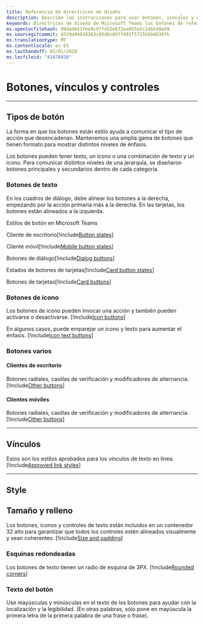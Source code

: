 ```yaml
---
title: Referencia de directrices de diseño
description: Describe las instrucciones para usar botones, vínculos y controles en las aplicaciones.
keywords: Directrices de diseño de Microsoft Teams los botones de referencia enlazan colores
ms.openlocfilehash: 09dad651fee9c97fd52e672ea055e2c24b549a59
ms.sourcegitcommit: 4329a94918263c85d6c65ff401f571556b80307b
ms.translationtype: MT
ms.contentlocale: es-ES
ms.lasthandoff: 02/01/2020
ms.locfileid: "41676038"
---
```

# <a name="buttons-links-and-controls"></a>Botones, vínculos y controles

---

## <a name="button-types"></a>Tipos de botón

La forma en que los botones están estilo ayuda a comunicar el tipo de acción que desencadenan. Mantenemos una amplia gama de botones que tienen formato para mostrar distintos niveles de énfasis.

Los botones pueden tener texto, un icono o una combinación de texto y un icono. Para comunicar distintos niveles de una jerarquía, se diseñaron botones principales y secundarios dentro de cada categoría.

### <a name="text-buttons"></a>Botones de texto

En los cuadros de diálogo, debe alinear los botones a la derecha, empezando por la acción primaria más a la derecha. En las tarjetas, los botones están alineados a la izquierda.

Estilos de botón en Microsoft Teams

Cliente de escritorio[!include[Button states](~/includes/design/buttons-image-states.html)]

Cliente móvil[!include[Mobile button states](~/includes/design/buttons-mobile-image-states.html)]

Botones de diálogo[!include[Dialog buttons](~/includes/design/buttons-image-dialog.html)]

Estados de botones de tarjetas[!include[Card button states](~/includes/design/buttons-image-cardstates.html)]

Botones de tarjetas[!include[Card buttons](~/includes/design/buttons-image-card.html)]

### <a name="icon-buttons"></a>Botones de icono

Los botones de icono pueden invocar una acción y también pueden activarse o desactivarse.
[!include[Icon buttons](~/includes/design/buttons-image-icon.html)]

En algunos casos, puede emparejar un icono y texto para aumentar el énfasis.
[!include[Icon text buttons](~/includes/design/buttons-image-icontext.html)]

### <a name="miscellaneous-buttons"></a>Botones varios

#### <a name="desktop-clients"></a>Clientes de escritorio
Botones radiales, casillas de verificación y modificadores de alternancia.<br/>
[!include[Other buttons](~/includes/design/buttons-image-others.html)]

#### <a name="mobile-clients"></a>Clientes móviles
Botones radiales, casillas de verificación y modificadores de alternancia.<br/>
[!include[Other buttons](~/includes/design/buttons-image-mobile-others.html)]

---

## <a name="links"></a>Vínculos

Estos son los estilos aprobados para los vínculos de texto en línea.
[!include[Approved link styles](~/includes/design/links-image-text.html)]

---

## <a name="style"></a>Style

## <a name="size-and-padding"></a>Tamaño y relleno

Los botones, iconos y controles de texto están incluidos en un contenedor 32 alto para garantizar que todos los controles estén alineados visualmente y sean coherentes.
[!include[Size and padding](~/includes/design/style-image-size.html)]

### <a name="rounded-corners"></a>Esquinas redondeadas

Los botones de texto tienen un radio de esquina de 3PX.
[!include[Rounded corners](~/includes/design/style-image-corners.html)]

### <a name="button-text"></a>Texto del botón

Use mayúsculas y minúsculas en el texto de los botones para ayudar con la localización y la legibilidad. (En otras palabras, sólo pone en mayúscula la primera letra de la primera palabra de una frase o frase).
